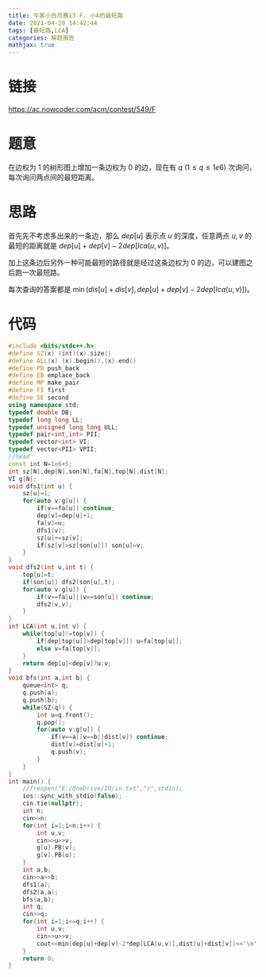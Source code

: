 ```yaml
---
title: 牛客小白月赛13 F. 小A的最短路
date: 2021-04-20 14:42:44
tags: [最短路,LCA]
categories: 解题报告
mathjax: true
---
```


# 链接
<https://ac.nowcoder.com/acm/contest/549/F>

# 题意

在边权为 $1$ 的树形图上增加一条边权为 $0$ 的边，现在有 $q$ $(1 \le q \le 1e6)$ 次询问，每次询问两点间的最短距离。

<!--more-->

# 思路

首先先不考虑多出来的一条边，那么 $dep[u]$ 表示点 $u$ 的深度，任意两点 $u,v$ 的最短的距离就是 $dep[u]+dep[v]-2dep[lca(u,v)]$。

加上这条边后另外一种可能最短的路径就是经过这条边权为 $0$ 的边，可以建图之后跑一次最短路。

每次查询的答案都是 $\min(dis[u]+dis[v],dep[u]+dep[v]-2dep[lca(u,v)])$。

# 代码

```cpp
#include <bits/stdc++.h>
#define SZ(x) (int)(x).size()
#define ALL(x) (x).begin(),(x).end()
#define PB push_back
#define EB emplace_back
#define MP make_pair
#define FI first
#define SE second
using namespace std;
typedef double DB;
typedef long long LL;
typedef unsigned long long ULL;
typedef pair<int,int> PII;
typedef vector<int> VI;
typedef vector<PII> VPII;
//head
const int N=1e6+5;
int sz[N],dep[N],son[N],fa[N],top[N],dist[N];
VI g[N];
void dfs1(int u) {
    sz[u]=1;
    for(auto v:g[u]) {
        if(v==fa[u]) continue;
        dep[v]=dep[u]+1;
        fa[v]=u;
        dfs1(v);
        sz[u]+=sz[v];
        if(sz[v]>sz[son[u]]) son[u]=v;
    }
}
void dfs2(int u,int t) {
    top[u]=t;
    if(son[u]) dfs2(son[u],t);
    for(auto v:g[u]) {
        if(v==fa[u]||v==son[u]) continue;
        dfs2(v,v);
    }
}
int LCA(int u,int v) {
    while(top[u]!=top[v]) {
        if(dep[top[u]]>dep[top[v]]) u=fa[top[u]];
        else v=fa[top[v]];
    }
    return dep[u]<dep[v]?u:v;
}
void bfs(int a,int b) {
    queue<int> q;
    q.push(a);
    q.push(b);
    while(SZ(q)) {
        int u=q.front();
        q.pop();
        for(auto v:g[u]) {
            if(v==a||v==b||dist[v]) continue;
            dist[v]=dist[u]+1;
            q.push(v);
        }
    }
}
int main() {
    //freopen("E:/OneDrive/IO/in.txt","r",stdin);
    ios::sync_with_stdio(false);
    cin.tie(nullptr);
    int n;
    cin>>n;
    for(int i=1;i<n;i++) {
        int u,v;
        cin>>u>>v;
        g[u].PB(v);
        g[v].PB(u);
    }
    int a,b;
    cin>>a>>b;
    dfs1(a);
    dfs2(a,a);
    bfs(a,b);
    int q;
    cin>>q;
    for(int i=1;i<=q;i++) {
        int u,v;
        cin>>u>>v;
        cout<<min(dep[u]+dep[v]-2*dep[LCA(u,v)],dist[u]+dist[v])<<'\n';
    }
    return 0;
}
```